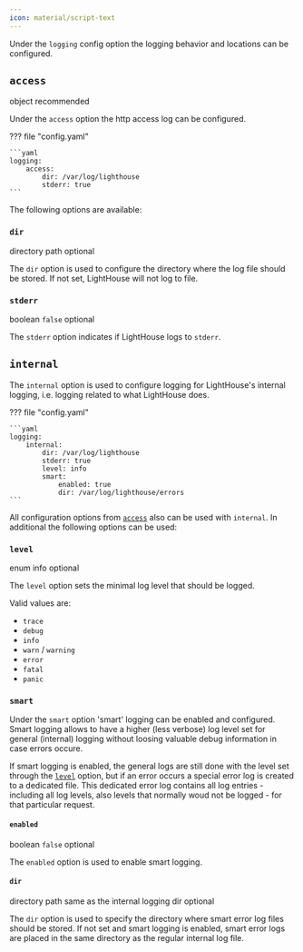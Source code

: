 ```yaml
---
icon: material/script-text
---
```


Under the `logging` config option the logging behavior and locations can be 
configured.

## `access`
<span class="badge badge-purple" title="Value Type">object</span>
<span class="badge badge-green" title="If this option is required or optional">recommended</span>

Under the `access` option the http access log can be configured.

??? file "config.yaml"

    ```yaml
    logging:
        access:
            dir: /var/log/lighthouse
            stderr: true
    ```

The following options are available:

### `dir`
<span class="badge badge-purple" title="Value Type">directory path</span>
<span class="badge badge-green" title="If this option is required or optional">optional</span>

The `dir` option is used to configure the directory where the log file 
should be stored.
If not set, LightHouse will not log to file.

### `stderr`
<span class="badge badge-purple" title="Value Type">boolean</span>
<span class="badge badge-blue" title="Default Value">`false`</span>
<span class="badge badge-green" title="If this option is required or optional">optional</span>

The `stderr` option indicates if LightHouse logs to `stderr`.

## `internal`
The `internal` option is used to configure logging for LightHouse's internal 
logging, i.e. logging related to what LightHouse does.

??? file "config.yaml"

    ```yaml
    logging:
        internal:
            dir: /var/log/lighthouse
            stderr: true
            level: info
            smart:
                enabled: true
                dir: /var/log/lighthouse/errors
    ```

All configuration options from [`access`](#access) also can be used with 
`internal`.
In additional the following options can be used:

### `level`
<span class="badge badge-purple" title="Value Type">enum</span>
<span class="badge badge-blue" title="Default Value">info</span>
<span class="badge badge-green" title="If this option is required or optional">optional</span>

The `level` option sets the minimal log level that should be logged.

Valid values are:

- `trace`
- `debug`
- `info`
- `warn` / `warning`
- `error`
- `fatal`
- `panic`

### `smart`

Under the `smart` option 'smart' logging can be enabled and configured. 
Smart logging allows to have a higher (less verbose) log level set for 
general (internal) logging without loosing valuable debug information in 
case errors occure.

If smart logging is enabled, the general logs are still done with the level 
set through the [`level`](#level) option, but if an error occurs a special 
error log is created to a dedicated file. This dedicated error log contains 
all log entries - including all log levels, also levels that normally woud 
not be logged - for that particular request.

#### `enabled`
<span class="badge badge-purple" title="Value Type">boolean</span>
<span class="badge badge-blue" title="Default Value">`false`</span>
<span class="badge badge-green" title="If this option is required or optional">optional</span>

The `enabled` option is used to enable smart logging.

#### `dir`
<span class="badge badge-purple" title="Value Type">directory path</span>
<span class="badge badge-blue" title="Default Value">same as the internal logging dir</span>
<span class="badge badge-green" title="If this option is required or optional">optional</span>

The `dir` option is used to specify the directory where smart error log 
files should be stored.
If not set and smart logging is enabled, smart error logs are placed in the 
same directory as the regular internal log file.